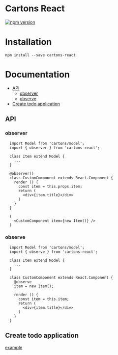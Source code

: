 # Cartons React

[![npm version](https://img.shields.io/npm/v/cartons-react.svg?maxAge=3600)](https://www.npmjs.org/package/cartons-react)


# Installation
```
npm install --save cartons-react
```

# Documentation
- [API](#api)
  - [observer](#observer)
  - [observe](#observe)
- [Create todo application](https://github.com/ignous/cartons/tree/master/packages/todo-react-cartons)


## API
### observer
```
  import Model from 'cartons/model';
  import { observer } from 'cartons-react';

  class Item extend Model {
    ...
  }

  @observer()
  class CustomComponent extends React.Component {
    render () {
      const item = this.props.item;
      return (
        <div>{item.title}</div>
      )
    }
  }

  (
    <CustomComponent item={new Item()} />
  )
```

### observe
```
  import Model from 'cartons/model';
  import { observe } from 'cartons-react';

  class Item extend Model {
    ...
  }

  class CustomComponent extends React.Component {
    @observe
    item = new Item();

    render () {
      const item = this.item;
      return (
        <div>{item.title}</div>
      )
    }
  }
```

<a id="demo"></a>

## Create todo application
[example](https://github.com/ignous/cartons/tree/master/packages/todo-react-cartons)

